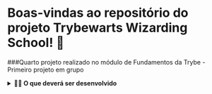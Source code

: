 # Boas-vindas ao repositório do projeto Trybewarts Wizarding School! 🧙

###Quarto projeto realizado no módulo de Fundamentos da Trybe - Primeiro projeto em grupo

<details>
  <summary><strong>🧑‍💻 O que deverá ser desenvolvido</strong></summary><br />

Neste projeto, foi desenvolvido uma página de formulário da Escola de Magia de Trybewarts, em que as pessoas estudantes poderão enviar seus feedbacks sobre ela. O tema desse projeto é baseado na obra 'Harry Potter', de J. K. Rowling, já que programar é o mais próximo que podemos chegar de algo **verdadeiramente mágico**! Mas não se preocupe se não tiver conhecimento sobre o universo da obra original, pois essa é uma versão própria da Escola de Bruxaria e você terá todas as informações necessárias para a construção do projeto nesse **README**!

</details>
